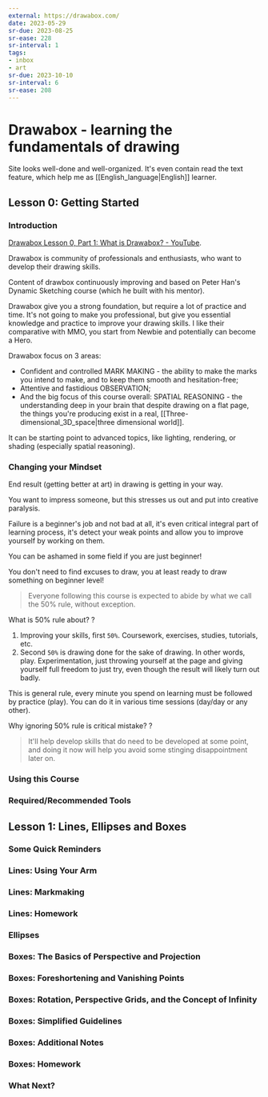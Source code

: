 ```yaml
---
external: https://drawabox.com/
date: 2023-05-29
sr-due: 2023-08-25
sr-ease: 228
sr-interval: 1
tags:
- inbox
- art
sr-due: 2023-10-10
sr-interval: 6
sr-ease: 208
---
```


# Drawabox - learning the fundamentals of drawing

Site looks well-done and well-organized. It's even contain read the text
feature, which help me as [[English_language|English]] learner.

## Lesson 0: Getting Started

### Introduction

[Drawabox Lesson 0, Part 1: What is Drawabox? - YouTube](https://youtu.be/9708PBUvCQ0).

Drawabox is community of professionals and enthusiasts, who want to develop
their drawing skills.

Content of drawbox continuously improving and based on Peter Han's Dynamic
Sketching course (which he built with his mentor).

Drawabox give you a strong foundation, but require a lot of practice and time.
It's not going to make you professional, but give you essential knowledge and
practice to improve your drawing skills. I like their comparative with MMO, you
start from Newbie and potentially can become a Hero.

Drawabox focus on 3 areas:
- Confident and controlled MARK MAKING - the ability to make the marks you
intend to make, and to keep them smooth and hesitation-free;
- Attentive and fastidious OBSERVATION;
- And the big focus of this course overall: SPATIAL REASONING - the
understanding deep in your brain that despite drawing on a flat page, the things
you're producing exist in a real, [[Three-dimensional_3D_space|three dimensional
world]].

It can be starting point to advanced topics, like lighting, rendering, or
shading (especially spatial reasoning).

### Changing your Mindset

End result (getting better at art) in drawing is getting in your way.

You want to impress someone, but this stresses us out and put into creative
paralysis.

Failure is a beginner's job and not bad at all, it's even critical integral part
of learning process, it's detect your weak points and allow you to improve
yourself by working on them.

You can be ashamed in some field if you are just beginner!

You don't need to find excuses to draw, you at least ready to draw something
on beginner level!

> Everyone following this course is expected to abide by what we call the 50%
> rule, without exception.

What is 50% rule about?
?
1. Improving your skills, first `50%`. Coursework, exercises, studies,
   tutorials, etc.
2. Second `50%` is drawing done for the sake of drawing. In other words, play.
   Experimentation, just throwing yourself at the page and giving yourself full
freedom to just try, even though the result will likely turn out badly.

This is general rule, every minute you spend on learning must be followed by
practice (play). You can do it in various time sessions (day/day or any other).

Why ignoring 50% rule is critical mistake?
?
> It'll help develop skills that do need to be developed at some point, and
> doing it now will help you avoid some stinging disappointment later on.

### Using this Course
### Required/Recommended Tools

## Lesson 1: Lines, Ellipses and Boxes

### Some Quick Reminders
### Lines: Using Your Arm
### Lines: Markmaking
### Lines: Homework
### Ellipses
### Boxes: The Basics of Perspective and Projection
### Boxes: Foreshortening and Vanishing Points
### Boxes: Rotation, Perspective Grids, and the Concept of Infinity
### Boxes: Simplified Guidelines
### Boxes: Additional Notes
### Boxes: Homework
### What Next?
